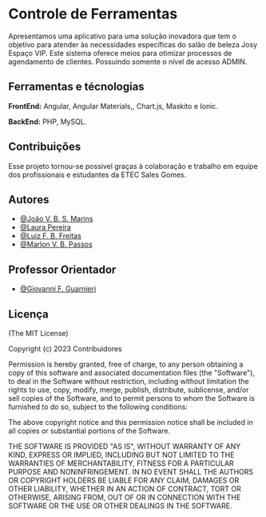 # Controle de Ferramentas

Apresentamos uma aplicativo para uma solução inovadora que tem o objetivo para atender às necessidades específicas do salão de beleza Josy Espaço VIP. Este sistema oferece meios para otimizar processos de agendamento de clientes. Possuindo somente o nível de acesso ADMIN.

## Ferramentas e técnologias

**FrontEnd:** Angular, Angular Materials,, Chart.js, Maskito e Ionic.

**BackEnd:** PHP, MySQL.

## Contribuições

Esse projeto tornou-se possível graças à colaboração e trabalho em equipe dos profissionais e estudantes da ETEC Sales Gomes.

## Autores

- [@João V. B. S. Marins](https://github.com/Kits93)
- [@Laura Pereira](https://github.com/LauraaPereira)
- [@Luiz F. B. Freitas](https://github.com/luizfiuzaa)
- [@Marlon V. B. Passos](https://github.com/MarlonVBP)

## Professor Orientador

- [@Giovanni F. Guarnieri](https://github.com/gfguarnieri)


## Licença

(The MIT License)

Copyright (c) 2023 Contribuidores

Permission is hereby granted, free of charge, to any person obtaining a copy
of this software and associated documentation files (the "Software"), to deal
in the Software without restriction, including without limitation the rights
to use, copy, modify, merge, publish, distribute, sublicense, and/or sell
copies of the Software, and to permit persons to whom the Software is
furnished to do so, subject to the following conditions:

The above copyright notice and this permission notice shall be included in all
copies or substantial portions of the Software.

THE SOFTWARE IS PROVIDED "AS IS", WITHOUT WARRANTY OF ANY KIND, EXPRESS OR
IMPLIED, INCLUDING BUT NOT LIMITED TO THE WARRANTIES OF MERCHANTABILITY,
FITNESS FOR A PARTICULAR PURPOSE AND NONINFRINGEMENT. IN NO EVENT SHALL THE
AUTHORS OR COPYRIGHT HOLDERS BE LIABLE FOR ANY CLAIM, DAMAGES OR OTHER
LIABILITY, WHETHER IN AN ACTION OF CONTRACT, TORT OR OTHERWISE, ARISING FROM,
OUT OF OR IN CONNECTION WITH THE SOFTWARE OR THE USE OR OTHER DEALINGS IN THE
SOFTWARE.
